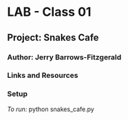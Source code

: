 # LAB - Class 01
## Project: Snakes Cafe
### Author: Jerry Barrows-Fitzgerald
### Links and Resources
### Setup
_To run:_ python snakes_cafe.py

